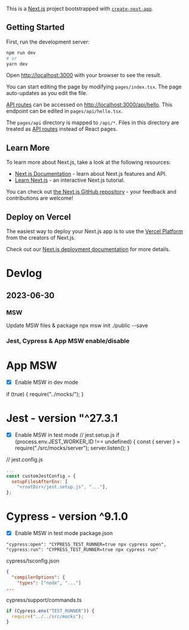 This is a [Next.js](https://nextjs.org/) project bootstrapped with [`create-next-app`](https://github.com/vercel/next.js/tree/canary/packages/create-next-app).

## Getting Started

First, run the development server:

```bash
npm run dev
# or
yarn dev
```

Open [http://localhost:3000](http://localhost:3000) with your browser to see the result.

You can start editing the page by modifying `pages/index.tsx`. The page auto-updates as you edit the file.

[API routes](https://nextjs.org/docs/api-routes/introduction) can be accessed on [http://localhost:3000/api/hello](http://localhost:3000/api/hello). This endpoint can be edited in `pages/api/hello.tsx`.

The `pages/api` directory is mapped to `/api/*`. Files in this directory are treated as [API routes](https://nextjs.org/docs/api-routes/introduction) instead of React pages.

## Learn More

To learn more about Next.js, take a look at the following resources:

- [Next.js Documentation](https://nextjs.org/docs) - learn about Next.js features and API.
- [Learn Next.js](https://nextjs.org/learn) - an interactive Next.js tutorial.

You can check out [the Next.js GitHub repository](https://github.com/vercel/next.js/) - your feedback and contributions are welcome!

## Deploy on Vercel

The easiest way to deploy your Next.js app is to use the [Vercel Platform](https://vercel.com/new?utm_medium=default-template&filter=next.js&utm_source=create-next-app&utm_campaign=create-next-app-readme) from the creators of Next.js.

Check out our [Next.js deployment documentation](https://nextjs.org/docs/deployment) for more details.

# Devlog

## 2023-06-30

### MSW
Update MSW files & package
npx msw init ./public --save


### Jest, Cypress & App MSW enable/disable

# App MSW
- [x] Enable MSW in dev mode

if (true) {
  require("../mocks/");
}

# Jest - version "^27.3.1
- [x] Enable MSW in test mode
// jest.setup.js
if (process.env.JEST_WORKER_ID !== undefined) {
  const { server } = require("./src/mocks/server");
  server.listen();
}

// jest.config.js
```js
...
const customJestConfig = {
  setupFilesAfterEnv: [
    "<rootDir>/jest.setup.js", "..."],
};
```

# Cypress - version ^9.1.0
- [x] Enable MSW in test mode
package.json
```
"cypress:open": "CYPRESS_TEST_RUNNER=true npx cypress open",
"cypress:run": "CYPRESS_TEST_RUNNER=true npx cypress run"
```

cypress/tsconfig.json
```json
{
  "compilerOptions": {
    "types": ["node", "..."]
...
```

cypress/support/commands.ts
```js
if (Cypress.env("TEST_RUNNER")) {
  require("../../src/mocks");
}
```


